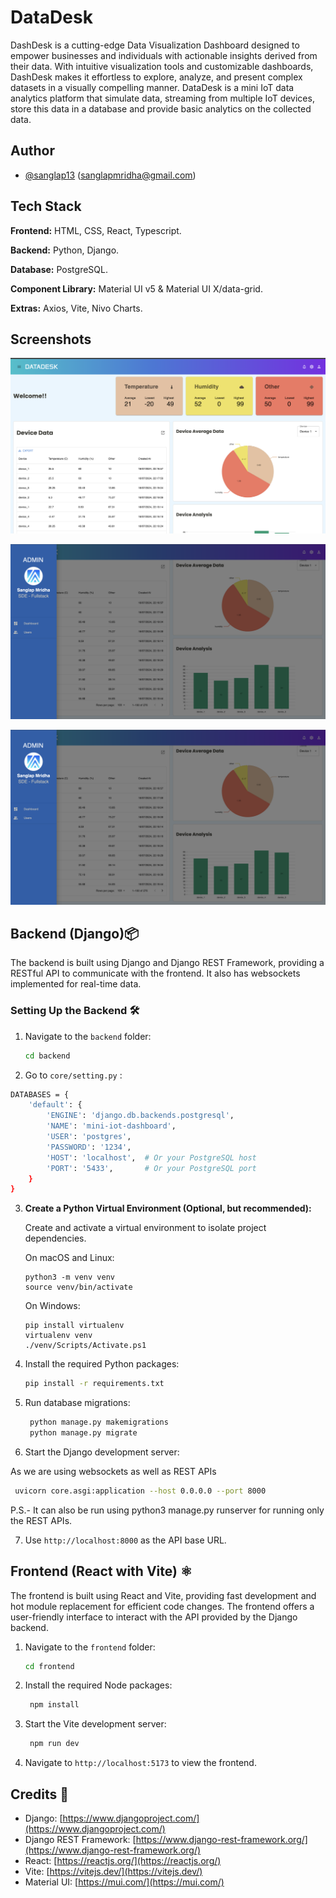 # DataDesk

DashDesk is a cutting-edge Data Visualization Dashboard designed to empower businesses and individuals with actionable insights derived from their data. With intuitive visualization tools and customizable dashboards, DashDesk makes it effortless to explore, analyze, and present complex datasets in a visually compelling manner.
DataDesk is a mini IoT data analytics platform that simulate data, streaming from multiple IoT devices, store this data in a database and provide basic analytics on the collected data.

## Author

- [@sanglap13](https://github.com/sanglap13)
  (sanglapmridha@gmail.com)

## Tech Stack

**Frontend:** HTML, CSS, React, Typescript.

**Backend:** Python, Django.

**Database:** PostgreSQL.

**Component Library:** Material UI v5 & Material UI X/data-grid.

**Extras:** Axios, Vite, Nivo Charts.

## Screenshots

![Home](/screenshots/ss-home.png)

![Menu](/screenshots/ss-sidebar.png)

![Mobile](/screenshots/ss-sidebar.png)

## Backend (Django)📦

The backend is built using Django and Django REST Framework, providing a RESTful API to communicate with the frontend. It also has websockets implemented for real-time data.

### Setting Up the Backend 🛠️

1. Navigate to the `backend` folder:

   ```bash
   cd backend
   ```

2. Go to `core/setting.py` :

```bash
DATABASES = {
    'default': {
        'ENGINE': 'django.db.backends.postgresql',
        'NAME': 'mini-iot-dashboard',
        'USER': 'postgres',
        'PASSWORD': '1234',
        'HOST': 'localhost',  # Or your PostgreSQL host
        'PORT': '5433',       # Or your PostgreSQL port
    }
}
```

3. **Create a Python Virtual Environment (Optional, but recommended):**

   Create and activate a virtual environment to isolate project dependencies.

   On macOS and Linux:

   ```
   python3 -m venv venv
   source venv/bin/activate
   ```

   On Windows:

   ```
   pip install virtualenv
   virtualenv venv
   ./venv/Scripts/Activate.ps1
   ```

4. Install the required Python packages:

   ```bash
   pip install -r requirements.txt
   ```

5. Run database migrations:
   ```bash
    python manage.py makemigrations
    python manage.py migrate
   ```
6. Start the Django development server:

As we are using websockets as well as REST APIs

```bash
 uvicorn core.asgi:application --host 0.0.0.0 --port 8000
```

P.S.- It can also be run using python3 manage.py runserver for running only the REST APIs.

7. Use `http://localhost:8000` as the API base URL.

## Frontend (React with Vite) ⚛️

The frontend is built using React and Vite, providing fast development and hot module replacement for efficient code changes. The frontend offers a user-friendly interface to interact with the API provided by the Django backend.

1. Navigate to the `frontend` folder:
   ```bash
   cd frontend
   ```
2. Install the required Node packages:
   ```bash
    npm install
   ```
3. Start the Vite development server:
   ```bash
    npm run dev
   ```
4. Navigate to `http://localhost:5173` to view the frontend.

## Credits 👏

- Django: [https://www.djangoproject.com/](https://www.djangoproject.com/)
- Django REST Framework: [https://www.django-rest-framework.org/](https://www.django-rest-framework.org/)
- React: [https://reactjs.org/](https://reactjs.org/)
- Vite: [https://vitejs.dev/](https://vitejs.dev/)
- Material UI: [https://mui.com/](https://mui.com/)
